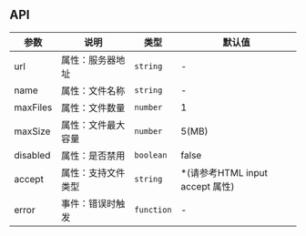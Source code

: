 ## API

| 参数 | 说明 | 类型 | 默认值 |
| --- | --- | --- | --- |
| url | 属性：服务器地址 | `string` | -
| name | 属性：文件名称 | `string` | -
| maxFiles | 属性：文件数量 | `number` | 1
| maxSize | 属性：文件最大容量 | `number` | 5(MB)
| disabled | 属性：是否禁用 | `boolean` | false
| accept | 属性：支持文件类型 | `string` | *(请参考HTML input accept 属性)
| error | 事件：错误时触发 | `function` | -
